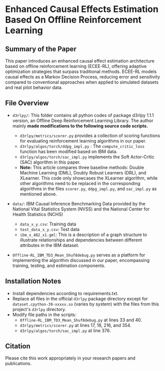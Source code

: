 # Enhanced Causal Effects Estimation Based On Offline Reinforcement Learning

## Summary of the Paper

This paper introduces an enhanced causal effect estimation architecture based on offline reinforcement learning (ECEE-RL), offering adaptive optimization strategies that surpass traditional methods. ECEE-RL models causal effects as a Markov Decision Process, reducing error and sensitivity compared to conventional approaches when applied to simulated datasets and real pilot behavior data.
 
## File Overview
- `d3rlpy/`: This folder contains all python codes of package d3rlpy 1.1.1 version, an Offline Deep Reinforcement Learning Library. The author mainly **made modifications to the following source code scripts.**
  - `d3rlpy/metrics/scorer.py` provides a collection of scoring functions for evaluating reinforcement learning algorithms in our paper.
  - `d3rlpy/algos/torch/ddpg_impl.py` : The `compute_critic_loss` function has been modified based on IBM data.
  - `d3rlpy/algos/torch/sac_impl.py` implements the Soft Actor-Critic (SAC) algorithm in this paper.
  - **Note:** This article compares three baseline methods: Double Machine Learning (DML), Doubly Robust Learners (DRL), and XLearner. This code only showcases the XLearner algorithm, while other algorithms need to be replaced in the corresponding algorithms in the files `scorer.py`, `ddpg_impl.py`, and `sac_impl.py` as mentioned above.

- `data/`: IBM Causal Inference Benchmarking Data provided by the National Vital Statistics System (NVSS) and the National Center for Health Statistics (NCHS)
  - `data_x_y.csv`: Training data
  - `test_data_x_y.csv`: Test data
  - `ibm_x_482_x1.gml`: This is a description of a graph structure to illustrate relationships and dependencies between different attributes in the IBM dataset.

- `Offline-RL_IBM_TD3_Mean_Shuf8debug.py` serves as a platform for implementing the algorithm discussed in our paper, encompassing training, testing, and estimation components.

## Installation Notes
- Install dependencies according to requirements.txt.
- Replace all files in the official `d3rlpy` package directory except for `dataset.cpython-39-xxxxx.so` (varies by system) with the files from this project's `d3rlpy` directory.
- Modify file paths in the scripts:
   - `Offline-RL_IBM_TD3_Mean_Shuf8debug.py` at lines 33 and 40.
   - `d3rlpy/metrics/scorer.py` at lines 17, 18, 216, and 354.
   - `d3rlpy/algos/torch/sac_impl.py` at line 376.

## Citation

Please cite this work appropriately in your research papers and publications.
